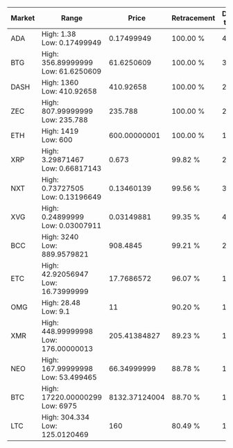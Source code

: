 | Market | Range | Price| Retracement | Doubles to 50% |
| --- | --- | --- | --- | --- |
| ADA | High: 1.38<br />Low: 0.17499949 | 0.17499949 | 100.00 % | 4.44 |
| BTG | High: 356.89999999<br />Low: 61.6250609 | 61.6250609 | 100.00 % | 3.40 |
| DASH | High: 1360<br />Low: 410.92658 | 410.92658 | 100.00 % | 2.15 |
| ZEC | High: 807.99999999<br />Low: 235.788 | 235.788 | 100.00 % | 2.21 |
| ETH | High: 1419<br />Low: 600 | 600.00000001 | 100.00 % | 1.68 |
| XRP | High: 3.29871467<br />Low: 0.66817143 | 0.673 | 99.82 % | 2.95 |
| NXT | High: 0.73727505<br />Low: 0.13196649 | 0.13460139 | 99.56 % | 3.23 |
| XVG | High: 0.24899999<br />Low: 0.03007911 | 0.03149881 | 99.35 % | 4.43 |
| BCC | High: 3240<br />Low: 889.9579821 | 908.4845 | 99.21 % | 2.27 |
| ETC | High: 42.92056947<br />Low: 16.73999999 | 17.7686572 | 96.07 % | 1.68 |
| OMG | High: 28.48<br />Low: 9.1 | 11 | 90.20 % | 1.71 |
| XMR | High: 448.99999998<br />Low: 176.00000013 | 205.41384827 | 89.23 % | 1.52 |
| NEO | High: 167.99999998<br />Low: 53.499465 | 66.34999999 | 88.78 % | 1.67 |
| BTC | High: 17220.00000299<br />Low: 6975 | 8132.37124004 | 88.70 % | 1.49 |
| LTC | High: 304.334<br />Low: 125.0120469 | 160 | 80.49 % | 1.34 |
